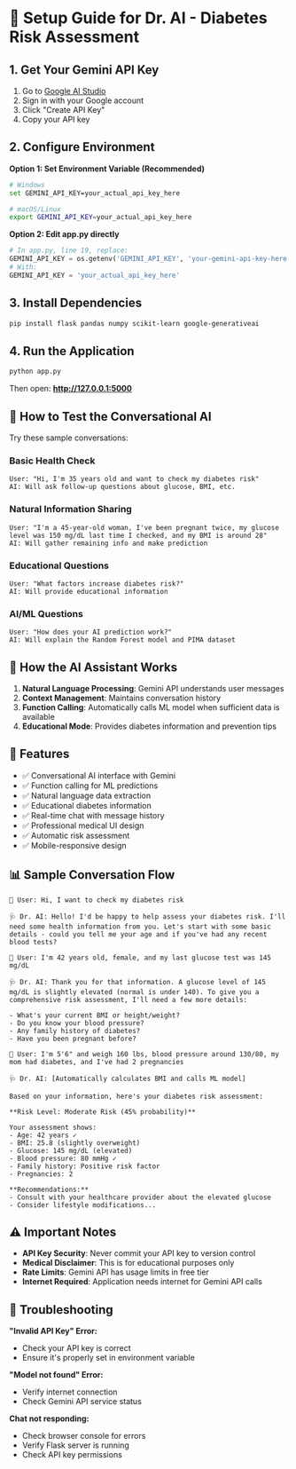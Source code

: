 # 🚀 Setup Guide for Dr. AI - Diabetes Risk Assessment

## 1. Get Your Gemini API Key

1. Go to [Google AI Studio](https://makersuite.google.com/app/apikey)
2. Sign in with your Google account
3. Click "Create API Key"
4. Copy your API key

## 2. Configure Environment

**Option 1: Set Environment Variable (Recommended)**
```bash
# Windows
set GEMINI_API_KEY=your_actual_api_key_here

# macOS/Linux
export GEMINI_API_KEY=your_actual_api_key_here
```

**Option 2: Edit app.py directly**
```python
# In app.py, line 19, replace:
GEMINI_API_KEY = os.getenv('GEMINI_API_KEY', 'your-gemini-api-key-here')
# With:
GEMINI_API_KEY = 'your_actual_api_key_here'
```

## 3. Install Dependencies

```bash
pip install flask pandas numpy scikit-learn google-generativeai
```

## 4. Run the Application

```bash
python app.py
```

Then open: **http://127.0.0.1:5000**

## 🎯 How to Test the Conversational AI

Try these sample conversations:

### Basic Health Check
```
User: "Hi, I'm 35 years old and want to check my diabetes risk"
AI: Will ask follow-up questions about glucose, BMI, etc.
```

### Natural Information Sharing
```
User: "I'm a 45-year-old woman, I've been pregnant twice, my glucose level was 150 mg/dL last time I checked, and my BMI is around 28"
AI: Will gather remaining info and make prediction
```

### Educational Questions
```
User: "What factors increase diabetes risk?"
AI: Will provide educational information
```

### AI/ML Questions
```
User: "How does your AI prediction work?"
AI: Will explain the Random Forest model and PIMA dataset
```

## 🧠 How the AI Assistant Works

1. **Natural Language Processing**: Gemini API understands user messages
2. **Context Management**: Maintains conversation history
3. **Function Calling**: Automatically calls ML model when sufficient data is available
4. **Educational Mode**: Provides diabetes information and prevention tips

## 🔧 Features

- ✅ Conversational AI interface with Gemini
- ✅ Function calling for ML predictions
- ✅ Natural language data extraction
- ✅ Educational diabetes information
- ✅ Real-time chat with message history
- ✅ Professional medical UI design
- ✅ Automatic risk assessment
- ✅ Mobile-responsive design

## 📊 Sample Conversation Flow

```
👤 User: Hi, I want to check my diabetes risk

🩺 Dr. AI: Hello! I'd be happy to help assess your diabetes risk. I'll need some health information from you. Let's start with some basic details - could you tell me your age and if you've had any recent blood tests?

👤 User: I'm 42 years old, female, and my last glucose test was 145 mg/dL

🩺 Dr. AI: Thank you for that information. A glucose level of 145 mg/dL is slightly elevated (normal is under 140). To give you a comprehensive risk assessment, I'll need a few more details:

- What's your current BMI or height/weight?
- Do you know your blood pressure?
- Any family history of diabetes?
- Have you been pregnant before?

👤 User: I'm 5'6" and weigh 160 lbs, blood pressure around 130/80, my mom had diabetes, and I've had 2 pregnancies

🩺 Dr. AI: [Automatically calculates BMI and calls ML model]

Based on your information, here's your diabetes risk assessment:

**Risk Level: Moderate Risk (45% probability)**

Your assessment shows:
- Age: 42 years ✓
- BMI: 25.8 (slightly overweight)
- Glucose: 145 mg/dL (elevated)
- Blood pressure: 80 mmHg ✓
- Family history: Positive risk factor
- Pregnancies: 2

**Recommendations:**
- Consult with your healthcare provider about the elevated glucose
- Consider lifestyle modifications...
```

## ⚠️ Important Notes

- **API Key Security**: Never commit your API key to version control
- **Medical Disclaimer**: This is for educational purposes only
- **Rate Limits**: Gemini API has usage limits in free tier
- **Internet Required**: Application needs internet for Gemini API calls

## 🐛 Troubleshooting

**"Invalid API Key" Error:**
- Check your API key is correct
- Ensure it's properly set in environment variable

**"Model not found" Error:**
- Verify internet connection
- Check Gemini API service status

**Chat not responding:**
- Check browser console for errors
- Verify Flask server is running
- Check API key permissions